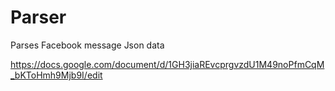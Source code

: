 # Parser
Parses Facebook message Json data

https://docs.google.com/document/d/1GH3jiaREvcprgvzdU1M49noPfmCqM_bKToHmh9Mjb9I/edit
